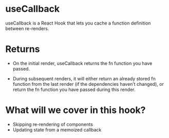 # useCallback

useCallback is a React Hook that lets you cache a function definition between re-renders.

# Returns

- On the initial render, useCallback returns the fn function you have passed.

- During subsequent renders, it will either return an already stored fn function from the last render (if the dependencies haven’t changed), or return the fn function you have passed during this render.

# What will we cover in this hook?

- Skipping re-rendering of components
- Updating state from a memoized callback
